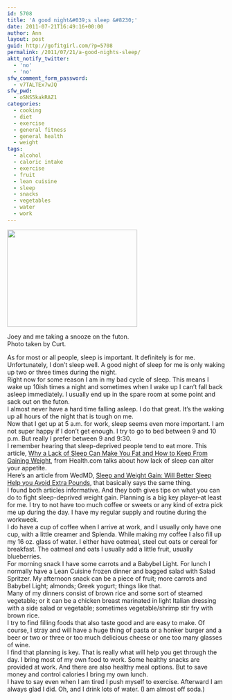 ```yaml
---
id: 5708
title: 'A good night&#039;s sleep &#8230;'
date: 2011-07-21T16:49:16+00:00
author: Ann
layout: post
guid: http://gofitgirl.com/?p=5708
permalink: /2011/07/21/a-good-nights-sleep/
aktt_notify_twitter:
  - 'no'
  - 'no'
sfw_comment_form_password:
  - v7TALTEx7wJQ
sfw_pwd:
  - oSNS5kakRAZ1
categories:
  - cooking
  - diet
  - exercise
  - general fitness
  - general health
  - weight
tags:
  - alcohol
  - caloric intake
  - exercise
  - fruit
  - lean cuisine
  - sleep
  - snacks
  - vegetables
  - water
  - work
---
```

<div id="attachment_5728" style="width: 310px" class="wp-caption alignleft">
  <a href="http://gofitgirl.com/blog/wp-content/uploads/2011/07/sleepytime.jpg"><img class="size-medium wp-image-5728" title="sleepytime" src="http://gofitgirl.com/blog/wp-content/uploads/2011/07/sleepytime-300x224.jpg" alt="" width="300" height="224" /></a>
  
  <p class="wp-caption-text">
    Joey and me taking a snooze on the futon. Photo taken by Curt.
  </p>
</div>

  
As for most or all people, sleep is important. It definitely is for me. Unfortunately, I don&#8217;t sleep well. A good night of sleep for me is only waking up two or three times during the night.  
Right now for some reason I am in my bad cycle of sleep. This means I wake up 10ish times a night and sometimes when I wake up I can&#8217;t fall back asleep immediately. I usually end up in the spare room at some point and sack out on the futon.  
I almost never have a hard time falling asleep. I do that great. It&#8217;s the waking up all hours of the night that is tough on me.  
Now that I get up at 5 a.m. for work, sleep seems even more important. I am not super happy if I don&#8217;t get enough. I try to go to bed between 9 and 10 p.m. But really I prefer between 9 and 9:30.  
I remember hearing that sleep-deprived people tend to eat more. This article, [Why a Lack of Sleep Can Make You Fat and How to Keep From Gaining Weight](http://www.health.com/health/condition-article/0,,20232959,00.html), from Health.com talks about how lack of sleep can alter your appetite.  
Here&#8217;s an article from WedMD, [Sleep and Weight Gain: Will Better Sleep Help you Avoid Extra Pounds](http://www.webmd.com/sleep-disorders/excessive-sleepiness-10/lack-of-sleep-weight-gain), that basically says the same thing.  
I found both articles informative. And they both gives tips on what you can do to fight sleep-deprived weight gain. Planning is a big key player&#8211;at least for me. I try to not have too much coffee or sweets or any kind of extra pick me up during the day. I have my regular supply and routine during the workweek.  
I do have a cup of coffee when I arrive at work, and I usually only have one cup, with a little creamer and Splenda. While making my coffee I also fill up my 16 oz. glass of water. I either have oatmeal, steel cut oats or cereal for breakfast. The oatmeal and oats I usually add a little fruit, usually blueberries.  
For morning snack I have some carrots and a Babybel Light. For lunch I normally have a Lean Cuisine frozen dinner and bagged salad with Salad Spritzer. My afternoon snack can be a piece of fruit; more carrots and Babybel Light; almonds; Greek yogurt; things like that.  
Many of my dinners consist of brown rice and some sort of steamed vegetable; or it can be a chicken breast marinated in light Italian dressing with a side salad or vegetable; sometimes vegetable/shrimp stir fry with brown rice.  
I try to find filling foods that also taste good and are easy to make. Of course, I stray and will have a huge thing of pasta or a honker burger and a beer or two or three or too much delicious cheese or one too many glasses of wine.  
I find that planning is key. That is really what will help you get through the day. I bring most of my own food to work. Some healthy snacks are provided at work. And there are also healthy meal options. But to save money and control calories I bring my own lunch.  
I have to say even when I am tired I push myself to exercise. Afterward I am always glad I did. Oh, and I drink lots of water. (I am almost off soda.)